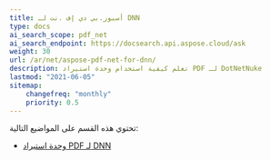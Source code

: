 ```yaml
---
title: أسبوز.بي دي إف .نت لـ DNN
type: docs
ai_search_scope: pdf_net
ai_search_endpoint: https://docsearch.api.aspose.cloud/ask
weight: 30
url: /ar/net/aspose-pdf-net-for-dnn/
description: تعلم كيفية استخدام وحدة استيراد PDF لـ DotNetNuke
lastmod: "2021-06-05"
sitemap:
    changefreq: "monthly"
    priority: 0.5
---
```

تحتوي هذه القسم على المواضيع التالية:

- [وحدة استيراد PDF لـ DNN](/pdf/net/dnn-pdf-import-module)